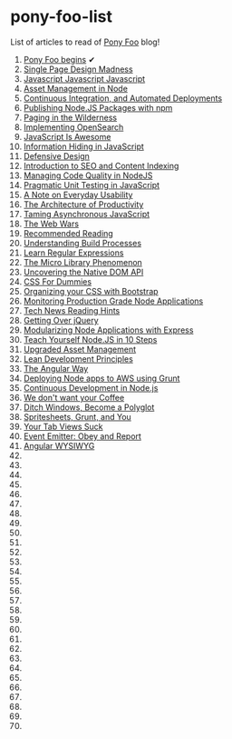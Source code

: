 # pony-foo-list


List of articles to read of [Pony Foo](http://blog.ponyfoo.com/) blog!

1. [Pony Foo begins](http://blog.ponyfoo.com/2012/12/25/pony-foo-begins) ✔
2. [Single Page Design Madness](http://blog.ponyfoo.com/2012/12/29/single-page-design-madness)
3. [Javascript Javascript Javascript](http://blog.ponyfoo.com/2013/01/01/javascript-javascript-javascript)
4. [Asset Management in Node](http://blog.ponyfoo.com/2013/01/18/asset-management-in-node)
5. [Continuous Integration, and Automated Deployments](http://blog.ponyfoo.com/2013/01/18/continuous-integration-and-automated-deployments)
6. [Publishing Node.JS Packages with npm](http://blog.ponyfoo.com/2013/01/23/publishing-nodejs-packages-with-npm)
7. [Paging in the Wilderness](http://blog.ponyfoo.com/2013/01/28/paging-in-the-wilderness)
8. [Implementing OpenSearch](http://blog.ponyfoo.com/2013/02/05/implementing-opensearch)
9. [JavaScript Is Awesome](http://blog.ponyfoo.com/2013/02/15/javascript-is-awesome)
10. [Information Hiding in JavaScript](http://blog.ponyfoo.com/2013/02/21/information-hiding-in-javascript)
11. [Defensive Design](http://blog.ponyfoo.com/2013/03/06/defensive-design)
12. [Introduction to SEO and Content Indexing](http://blog.ponyfoo.com/2013/03/12/introduction-to-seo-and-content-indexing)
13. [Managing Code Quality in NodeJS](http://blog.ponyfoo.com/2013/03/22/managing-code-quality-in-nodejs)
14. [Pragmatic Unit Testing in JavaScript](http://blog.ponyfoo.com/2013/03/28/pragmatic-unit-testing-in-javascript)
15. [A Note on Everyday Usability](http://blog.ponyfoo.com/2013/04/01/a-note-on-everyday-usability)
16. [The Architecture of Productivity](http://blog.ponyfoo.com/2013/05/03/the-architecture-of-productivity)
17. [Taming Asynchronous JavaScript](http://blog.ponyfoo.com/2013/05/08/taming-asynchronous-javascript)
18. [The Web Wars](http://blog.ponyfoo.com/2013/05/13/the-web-wars)
19. [Recommended Reading](http://blog.ponyfoo.com/2013/05/21/recommended-reading)
20. [Understanding Build Processes](http://blog.ponyfoo.com/2013/05/22/understanding-build-processes)
21. [Learn Regular Expressions](http://blog.ponyfoo.com/2013/05/27/learn-regular-expressions)
22. [The Micro Library Phenomenon](http://blog.ponyfoo.com/2013/05/30/the-micro-library-phenomenon)
23. [Uncovering the Native DOM API](http://blog.ponyfoo.com/2013/06/10/uncovering-the-native-dom-api)
24. [CSS For Dummies](http://blog.ponyfoo.com/2013/06/24/css-for-dummies)
25. [Organizing your CSS with Bootstrap](http://blog.ponyfoo.com/2013/06/25/organizing-your-css-with-bootstrap)
26. [Monitoring Production Grade Node Applications](http://blog.ponyfoo.com/2013/06/27/monitoring-production-grade-node-applications)
27. [Tech News Reading Hints](http://blog.ponyfoo.com/2013/07/02/tech-news-reading-hints)
28. [Getting Over jQuery](http://blog.ponyfoo.com/2013/07/09/getting-over-jquery)
29. [Modularizing Node Applications with Express](http://blog.ponyfoo.com/2013/07/10/modularizing-node-applications-with-express)
30. [Teach Yourself Node.JS in 10 Steps](http://blog.ponyfoo.com/2013/07/12/teach-yourself-nodejs-in-10-steps)
31. [Upgraded Asset Management](http://blog.ponyfoo.com/2013/07/22/upgraded-asset-management)
32. [Lean Development Principles](http://blog.ponyfoo.com/2013/07/29/lean-development-principles)
33. [The Angular Way](http://blog.ponyfoo.com/2013/08/27/the-angular-way)
34. [Deploying Node apps to AWS using Grunt](http://blog.ponyfoo.com/2013/09/19/deploying-node-apps-to-aws-using-grunt)
35. [Continuous Development in Node.js](http://blog.ponyfoo.com/2013/09/26/continuous-development-in-nodejs)
36. [We don't want your Coffee](http://blog.ponyfoo.com/2013/09/28/we-dont-want-your-coffee)
37. [Ditch Windows, Become a Polyglot](http://blog.ponyfoo.com/2013/10/10/ditch-windows-become-a-polyglot)
38. [Spritesheets, Grunt, and You](http://blog.ponyfoo.com/2013/10/16/spritesheets-grunt-and-you)
39. [Your Tab Views Suck](http://blog.ponyfoo.com/2013/10/18/your-tab-views-suck)
40. [Event Emitter: Obey and Report](http://blog.ponyfoo.com/2013/10/25/event-emitter-obey-and-report)
41. [Angular WYSIWYG](http://blog.ponyfoo.com/2013/11/08/angular-wysiwyg)
42. []()
43. []()
44. []()
45. []()
46. []()
47. []()
48. []()
49. []()
50. []()
51. []()
52. []()
53. []()
54. []()
55. []()
56. []()
57. []()
58. []()
59. []()
60. []()
61. []()
62. []()
63. []()
64. []()
65. []()
66. []()
67. []()
68. []()
69. []()
70. []()
